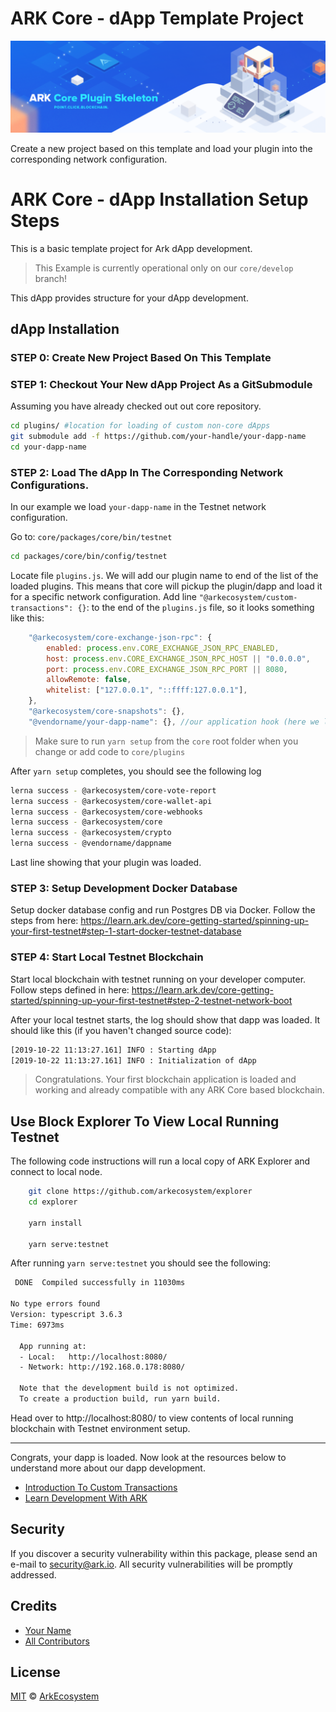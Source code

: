 # ARK Core - dApp Template Project

<p align="center">
    <img src="https://github.com/ArkEcosystem/core-plugin-skeleton/blob/master/banner.png" />
</p>

Create a new project based on this template and load your plugin into the corresponding network configuration.

# ARK Core - dApp Installation Setup Steps
This is a basic template project for Ark dApp development.

> This Example is currently operational only on our `core/develop` branch!

This dApp provides structure for your dApp development. 

## dApp Installation

### STEP 0: Create New Project Based On This Template

### STEP 1: Checkout Your New dApp Project As a GitSubmodule

Assuming you have already checked out out core repository.

```bash
cd plugins/ #location for loading of custom non-core dApps
git submodule add -f https://github.com/your-handle/your-dapp-name 
cd your-dapp-name
```

### STEP 2: Load The dApp In The Corresponding Network Configurations.

In our example we load `your-dapp-name` in the Testnet network configuration.

Go to:
`core/packages/core/bin/testnet`

```bash
cd packages/core/bin/config/testnet
```

Locate file `plugins.js`. We will add our plugin name to end of the list of the loaded plugins. This means that core will pickup the plugin/dapp and load it for a specific network configuration. Add line `"@arkecosystem/custom-transactions": {}`: to the end of the `plugins.js` file, so it looks something like this:

```javascript
    "@arkecosystem/core-exchange-json-rpc": {
        enabled: process.env.CORE_EXCHANGE_JSON_RPC_ENABLED,
        host: process.env.CORE_EXCHANGE_JSON_RPC_HOST || "0.0.0.0",
        port: process.env.CORE_EXCHANGE_JSON_RPC_PORT || 8080,
        allowRemote: false,
        whitelist: ["127.0.0.1", "::ffff:127.0.0.1"],
    },
    "@arkecosystem/core-snapshots": {},
    "@vendorname/your-dapp-name": {}, //our application hook (here we load the plugin/dapp, as defined in your dapp package.json)
```

> Make sure to run `yarn setup` from the `core` root folder when you change or add code to `core/plugins`

After `yarn setup` completes, you should see the following log

```bash
lerna success - @arkecosystem/core-vote-report
lerna success - @arkecosystem/core-wallet-api
lerna success - @arkecosystem/core-webhooks
lerna success - @arkecosystem/core
lerna success - @arkecosystem/crypto
lerna success - @vendorname/dappname
```

Last line showing that your plugin was loaded.

### STEP 3: Setup Development Docker Database

Setup docker database config and run Postgres DB via Docker. Follow the steps from here:
https://learn.ark.dev/core-getting-started/spinning-up-your-first-testnet#step-1-start-docker-testnet-database

### STEP 4: Start Local Testnet Blockchain

Start local blockchain with testnet running on your developer computer. Follow steps defined in here:
https://learn.ark.dev/core-getting-started/spinning-up-your-first-testnet#step-2-testnet-network-boot

After your local testnet starts, the log should show that dapp was loaded. It should like this (if you haven't changed source code):

```bash
[2019-10-22 11:13:27.161] INFO : Starting dApp
[2019-10-22 11:13:27.161] INFO : Initialization of dApp
```

> Congratulations. Your first blockchain application is loaded and working and already compatible with any ARK Core based blockchain. 

## Use Block Explorer To View Local Running Testnet

The following code instructions will run a local copy of ARK Explorer and connect to local node.

```bash
    git clone https://github.com/arkecosystem/explorer
    cd explorer

    yarn install

    yarn serve:testnet

```

After running `yarn serve:testnet` you should see the following:

```bash
 DONE  Compiled successfully in 11030ms                                                                                                        11:07:14 AM

No type errors found
Version: typescript 3.6.3
Time: 6973ms

  App running at:
  - Local:   http://localhost:8080/
  - Network: http://192.168.0.178:8080/

  Note that the development build is not optimized.
  To create a production build, run yarn build.
```

Head over to http://localhost:8080/ to view contents of local running blockchain with Testnet environment setup.

---

Congrats, your dapp is loaded. Now look at the resources below to understand more about our dapp development.

-   [Introduction To Custom Transactions](https://blog.ark.io/an-introduction-to-blockchain-application-development-part-2-2-909b4984bae)
-   [Learn Development With ARK](https://learn.ark.dev)


## Security

If you discover a security vulnerability within this package, please send an e-mail to security@ark.io. All security vulnerabilities will be promptly addressed.

## Credits

-   [Your Name](https://github.com/ArkEcosystem)
-   [All Contributors](../../../../contributors)

## License

[MIT](LICENSE) © [ArkEcosystem](https://ark.io)
